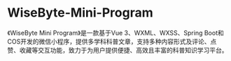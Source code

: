 # WiseByte-Mini-Program
《WiseByte Mini Program》是一款基于Vue 3、WXML、WXSS、Spring Boot和COS开发的微信小程序，提供多学科科普文章，支持多种内容形式及评论、点赞、收藏等交互功能，致力于为用户提供便捷、高效且丰富的科普知识学习平台。
